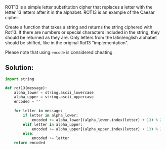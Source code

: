 ROT13 is a simple letter substitution cipher that replaces a letter with the letter 13 letters after it in the alphabet. ROT13 is an example of the Caesar cipher.

Create a function that takes a string and returns the string ciphered with Rot13. If there are numbers or special characters included in the string, they should be returned as they are. Only letters from the latin/english alphabet should be shifted, like in the original Rot13 "implementation".

Please note that using `encode` is considered cheating.

## Solution:

```python
import string

def rot13(message):
    alpha_lower = string.ascii_lowercase
    alpha_upper = string.ascii_uppercase
    encoded = ""
        
    for letter in message:
        if letter in alpha_lower:
            encoded += alpha_lower[(alpha_lower.index(letter) + 13) % 26]
        elif letter in alpha_upper:
            encoded += alpha_upper[(alpha_upper.index(letter) + 13) % 26]
        else:
            encoded += letter
    return encoded
```
